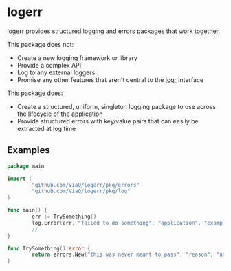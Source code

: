 # logerr

logerr provides structured logging and errors packages that work together.

This package does not:

* Create a new logging framework or library
* Provide a complex API
* Log to any external loggers
* Promise any other features that aren't central to the [logr](https://github.com/go-logr/logr) interface

This package does:

* Create a structured, uniform, singleton logging package to use across the lifecycle of the application
* Provide structured errors with key/value pairs that can easily be extracted at log time

## Examples

```go
package main

import (
        "github.com/ViaQ/logerr/pkg/errors"
        "github.com/ViaQ/logerr/pkg/log"
)

func main() {
        err := TrySomething() 
        log.Error(err, "failed to do something", "application", "example")
        // 
}

func TrySomething() error {
        return errors.New("this was never meant to pass", "reason", "unimplemented")
}
```
